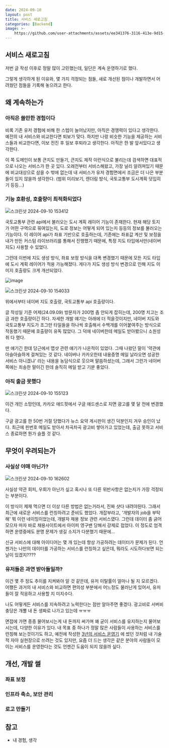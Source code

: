```yaml
---
date: 2024-09-10
layout: post
title: 서비스 새로고침
categories: [Backend]
image: >-
    https://github.com/user-attachments/assets/ee341376-3116-413e-9d15-fba7451b0d17
---
```


## 서비스 새로고침

저번 글 작성 이후로 정말 많이 고민했는데, 일단은 계속 운영하기로 했다.

그렇게 생각하게 된 이유와, 몇 가지 걱정되는 점들, 새로 개선된 점이나 개발하면서 어려웠던 점들을 기록해 놓으려고 한다.

## 왜 계속하는가

### 아직은 쓸만한 경험이다

비록 기존 유저 경험에 비해 한 스텝이 늘어났지만, 아직은 경쟁력이 있다고 생각한다.
예전의 내 서비스와 비교한다면 퇴보가 맞다.
하지만 나랑 비슷한 기능을 제공하는 서비스들과 비교한다면, 이보 전진 후 일보 후퇴라고 생각한다. 
아직은 한 발 앞서있다고 생각한다.

이 쪽 도메인이 보통 큰지도 만들기, 큰지도 제작 이런식으로 불리는데 검색하면 대표적으로 나오는 서비스가 한 곳 있다.
오래전부터 서비스해왔고, 가장 널리 알려져있기 때문에 비교대상으로 삼을 수 밖에 없는데 
내 서비스가 유저 경험면에서 조금은 더 나은 부분들이 있지 않을까 생각한다. (범위 미리보기, 렌더링 방식, 국토교통부 도시계획 덧입히기 등등...)


### 기능 호환성, 호출량이 최적화되었다

![스크린샷 2024-09-10 153412](https://github.com/user-attachments/assets/79e91f1e-ebc5-44d4-91f4-114cbeff6bba)

국토교통부 관련 api에서 불러오는 도시 계획 레이어 기능이 존재한다.
현재 해당 토지가 어떤 구역으로 묶여있는지, 도로 정보는 어떻게 되어 있는지 등등의 정보를 불러오는 기능이다. 이 레이어 api가 좌표 기반으로 호출하는데, 기존에는 좌표값 계산 및 보정을 내가 만든 커스텀 라이브러리를 통해서 진행했기 때문에, 특정 지도 타입에서만(네이버 지도) 사용할 수 있었다.

그런데 이번에 지도 생성 방식, 좌표 보정 방식을 대폭 변경했기 때문에 모든 지도 타입에 도시 계획 레이어가 적용 가능해졌다. 게다가 지도 생성 방식 변경으로 인해 지도 이미지 호출량도 크게 개선되었다.


![image](https://github.com/user-attachments/assets/3ec003fe-1b84-4ac8-8379-0e567a421075)


![스크린샷 2024-09-10 154033](https://github.com/user-attachments/assets/53fee97f-ab5c-4709-9455-8ff9158de762)

위에서부터 네이버 지도 호출량, 국토교통부 api 호출량이다.

글 작성일 기준 어제(24.09.09) 방문자가 200명 좀 안되게 잡히는데, 200명 치고는 조금 과한 호출량이긴 하다. 자세한 개발 얘기는 아래에 더 적을것이지만, 네이버 지도와 국토교통부 지도가 조그만 타일들을 하나씩 호출해서 수백개를 이어붙여주는 방식으로 작동했기 때문에 호출량이 유독 많았다. 
그 덕에 네이버한테 메일도 받아봤으니 소원성취 다 했다.

딴 얘기긴 한데 당근에서 맵샷 관련 얘기가 나온적이 있었다. 그때 나왔던 말이 '약관에 아슬아슬하게 걸쳐있는 것 같다. 네이버나 카카오한테 내용증명 메일 날라오면 성공한 서비스 아니겠냐' 라는 내용을 농담식으로 웃으며 말씀하셨는데, 그래서 그런가 네이버 쪽에는 죄송한 말이긴 한데 솔직히 메일 받고 기분 좋았다.


### 아직 출금 못했다

![스크린샷 2024-09-10 155123](https://github.com/user-attachments/assets/45a10838-454e-485b-baa4-970988d1c07d)

이건 개인 소망인데, 카카오 애드핏에서 구글 애드센스로 지면 광고를 몇 달 전에 변경했다. 

구글 광고를 한 50번 거절 당했다가 뉴스 요약 게시판이 생긴 덕분인지 겨우 승인이 났다. 최근에 핀번호 메일도 받아서 차곡차곡 광고비 쌓아가고 있었는데, 출금 못하고 서비스 종료하면 뭔가 슬플 것 같다.


## 무엇이 우려되는가

### 사실상 야매 아닌가?

![스크린샷 2024-09-10 162602](https://github.com/user-attachments/assets/b7caec86-cc7a-4d60-b2d1-13667e89a759)

사실상 약관 회피, 우회가 아닌가 싶고 혹시나 또 다른 위반사항은 없는지가 가장 걱정되는 부분이다.

이 방식이 제재 먹으면 더 이상 다른 방법은 없는거라서, 진짜 샷다 내려야된다. 그래서 최근에 새로운 서비스를 런칭하려고 준비도 했었다. 
개잡부라고, '개발자의 job을 부탁해' 뭐 이런 네이밍이었는데, 개발자 채용 정보 관련 서비스였다. 
그런데 데이터 좀 긁어모으자 마자 바로 채용사이트에서 아이피 영구밴 당해서 강제로 접었다. 이 정도로 엄격하면 운영중에도 분명 문제가 생길 소지가 다분했기 때문에...

신규 서비스에 대해 아이디어는 몇 개 있는데 항상 가공하려는 데이터가 문제가 된다.
 언젠가는 나만의 데이터를 가공하는 서비스를 런칭하고 싶은데, 뭐라도 시도하다보면 되는 날이 있겠지???? 

### 유저들은 과연 받아들일까?

이건 몇 주 정도 추이를 지켜봐야 알 것 같은데, 유저 이탈률이 얼마나 될 지 모르겠다.
어쨌든 과거의 내 서비스와 비교하면 편의성 부분에서 어느정도 물러난게 있어서, 유저들이 잘 적응하고 사용할 지 미지수다. 

나도 어떻게든 서비스를 지속하려고 노력한다는 점만 알아주면 좋겠다. 광고비로 서버비 충당은 개뿔 내 돈 생짜로 나가고 있는데 ㅠㅠㅠ

면접에 가면 종종 물어보시는게 내 돈까지 써가며 왜 굳이 서비스를 유지하는지 물어보시는데, 다양한 이유가 있다. 내 목표 중 하나가 정말 많은 사람들이 사용하는 서비스를 런칭해 보는것이기도 하고, 예전에 작성한 [3년의 서비스 운영기](https://lcw3176.github.io/posts/3%EB%85%84%EC%9D%98_%EC%84%9C%EB%B9%84%EC%8A%A4_%EC%9A%B4%EC%98%81%EA%B8%B0/)  에 썼던 것처럼 내 기술적 자아 실현장으로 쓰려는 것도 있지만, 요즘 더 드는 생각은 같은 분야의 사람들이 모이는 서비스를 운영한다는 것도 언젠간 도움이 되지 않을까 싶다. 

## 개선, 개발 썰

### 좌표 보정



### 인프라 축소, 보안 관리



### 로고 만들기



## 참고

- 내 경험, 생각